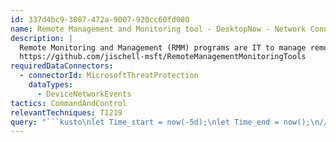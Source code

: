 ```yaml
---
id: 337d4bc9-3087-472a-9007-920cc60fd080
name: Remote Management and Monitoring tool - DesktopNow - Network Connection
description: |
  Remote Monitoring and Management (RMM) programs are IT to manage remote endpoints. Attackers have begun to abuse these programs to persist or provide C2 channels.
  https://github.com/jischell-msft/RemoteManagementMonitoringTools
requiredDataConnectors:
  - connectorId: MicrosoftThreatProtection
    dataTypes:
      - DeviceNetworkEvents
tactics: CommandAndControl
relevantTechniques: T1219
query: "```kusto\nlet Time_start = now(-5d);\nlet Time_end = now();\n//\nDeviceNetworkEvents\n| where Timestamp between (Time_start..Time_end)\n| where RemoteUrl has 'nchuser.com'\n    and InitiatingProcessVersionInfoCompanyName has 'NCH Software'\n    and InitiatingProcessVersionInfoProductName has 'DesktopNow'\n| summarize FirstSeen=min(Timestamp), LastSeen=max(Timestamp), \n    Report=make_set(ReportId), Count=count() by DeviceId, DeviceName,\n    RemoteUrl \n```"
---
```


